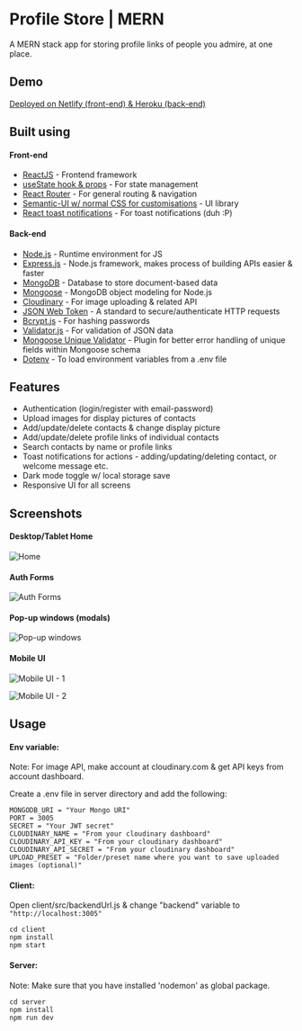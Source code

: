 # Profile Store | MERN

A MERN stack app for storing profile links of people you admire, at one place.

## Demo

[Deployed on Netlify (front-end) & Heroku (back-end)](https://profile-store.netlify.app)

## Built using

#### Front-end

- [ReactJS](https://reactjs.org/) - Frontend framework
- [useState hook & props](https://reactjs.org/docs/hooks-state.html) - For state management
- [React Router](https://reactrouter.com/) - For general routing & navigation
- [Semantic-UI w/ normal CSS for customisations](https://react.semantic-ui.com/) - UI library
- [React toast notifications](https://jossmac.github.io/react-toast-notifications/) - For toast notifications (duh :P)

#### Back-end

- [Node.js](https://nodejs.org/en/) - Runtime environment for JS
- [Express.js](https://expressjs.com/) - Node.js framework, makes process of building APIs easier & faster
- [MongoDB](https://www.mongodb.com/) - Database to store document-based data
- [Mongoose](https://mongoosejs.com/) - MongoDB object modeling for Node.js
- [Cloudinary](https://cloudinary.com/) - For image uploading & related API
- [JSON Web Token](https://jwt.io/) - A standard to secure/authenticate HTTP requests
- [Bcrypt.js](https://www.npmjs.com/package/bcryptjs) - For hashing passwords
- [Validator.js](https://www.npmjs.com/package/validator) - For validation of JSON data
- [Mongoose Unique Validator](https://www.npmjs.com/package/mongoose-unique-validator) - Plugin for better error handling of unique fields within Mongoose schema
- [Dotenv](https://www.npmjs.com/package/dotenv) - To load environment variables from a .env file

## Features

- Authentication (login/register with email-password)
- Upload images for display pictures of contacts
- Add/update/delete contacts & change display picture
- Add/update/delete profile links of individual contacts
- Search contacts by name or profile links
- Toast notifications for actions - adding/updating/deleting contact, or welcome message etc.
- Dark mode toggle w/ local storage save
- Responsive UI for all screens

## Screenshots

#### Desktop/Tablet Home

![Home](https://github.com/amand33p/profile-store-mern/blob/master/screenshots/desktop-tablet.png)

#### Auth Forms

![Auth Forms](https://github.com/amand33p/profile-store-mern/blob/master/screenshots/auth-forms.png)

#### Pop-up windows (modals)

![Pop-up windows](https://github.com/amand33p/profile-store-mern/blob/master/screenshots/modals.png)

#### Mobile UI

![Mobile UI - 1](https://github.com/amand33p/profile-store-mern/blob/master/screenshots/mobile-ui-1.png)

![Mobile UI - 2](https://github.com/amand33p/profile-store-mern/blob/master/screenshots/mobile-ui-2.png)

## Usage

#### Env variable:

Note: For image API, make account at cloudinary.com & get API keys from account dashboard.

Create a .env file in server directory and add the following:

```
MONGODB_URI = "Your Mongo URI"
PORT = 3005
SECRET = "Your JWT secret"
CLOUDINARY_NAME = "From your cloudinary dashboard"
CLOUDINARY_API_KEY = "From your cloudinary dashboard"
CLOUDINARY_API_SECRET = "From your cloudinary dashboard"
UPLOAD_PRESET = "Folder/preset name where you want to save uploaded images (optional)"
```

#### Client:

Open client/src/backendUrl.js & change "backend" variable to `"http://localhost:3005"`

```
cd client
npm install
npm start
```

#### Server:

Note: Make sure that you have installed 'nodemon' as global package.

```
cd server
npm install
npm run dev
```

